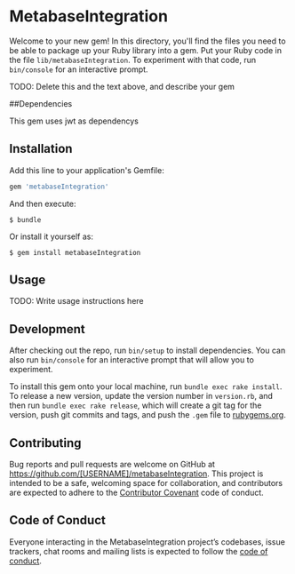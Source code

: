 # MetabaseIntegration

Welcome to your new gem! In this directory, you'll find the files you need to be able to package up your Ruby library into a gem. Put your Ruby code in the file `lib/metabaseIntegration`. To experiment with that code, run `bin/console` for an interactive prompt.

TODO: Delete this and the text above, and describe your gem

##Dependencies

This gem uses jwt as dependencys

## Installation

Add this line to your application's Gemfile:

```ruby
gem 'metabaseIntegration'
```

And then execute:

    $ bundle

Or install it yourself as:

    $ gem install metabaseIntegration

## Usage

TODO: Write usage instructions here

## Development

After checking out the repo, run `bin/setup` to install dependencies. You can also run `bin/console` for an interactive prompt that will allow you to experiment.

To install this gem onto your local machine, run `bundle exec rake install`. To release a new version, update the version number in `version.rb`, and then run `bundle exec rake release`, which will create a git tag for the version, push git commits and tags, and push the `.gem` file to [rubygems.org](https://rubygems.org).

## Contributing

Bug reports and pull requests are welcome on GitHub at https://github.com/[USERNAME]/metabaseIntegration. This project is intended to be a safe, welcoming space for collaboration, and contributors are expected to adhere to the [Contributor Covenant](http://contributor-covenant.org) code of conduct.

## Code of Conduct

Everyone interacting in the MetabaseIntegration project’s codebases, issue trackers, chat rooms and mailing lists is expected to follow the [code of conduct](https://github.com/[USERNAME]/metabaseIntegration/blob/master/CODE_OF_CONDUCT.md).
